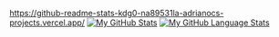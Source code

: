 https://github-readme-stats-kdg0-na89531la-adrianocs-projects.vercel.app/
[![My GitHub Stats](https://github-readme-stats-kdg0-na89531la-adrianocs-projects.vercel.app/api/?username=adrianoc&count_private=true&theme=tokyonight&showicons=true)]()
[![My GitHub Language Stats](https://github-readme-stats-kdg0-na89531la-adrianocs-projects.vercel.app/api/top-langs/?username=adrianoc&langs_count=5&theme=tokyonight)]()

<!--
[![GitHub Streak](https://github-readme-streak-stats.herokuapp.com?user=adrianoc)](https://git.io/streak-stats)
**adrianoc/adrianoc** is a ✨ _special_ ✨ repository because its `README.md` (this file) appears on your GitHub profile.

Here are some ideas to get you started:

- 🔭 I’m currently working on ...
- 🌱 I’m currently learning ...
- 👯 I’m looking to collaborate on ...
- 🤔 I’m looking for help with ...
- 💬 Ask me about ...
- 📫 How to reach me: ...
- 😄 Pronouns: ...
- ⚡ Fun fact: ...
-->
